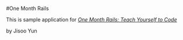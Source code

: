 #One Month Rails

This is sample application for
[*One Month Rails: Teach Yourself to Code*](http://onemonthrails.com)

by Jisoo Yun